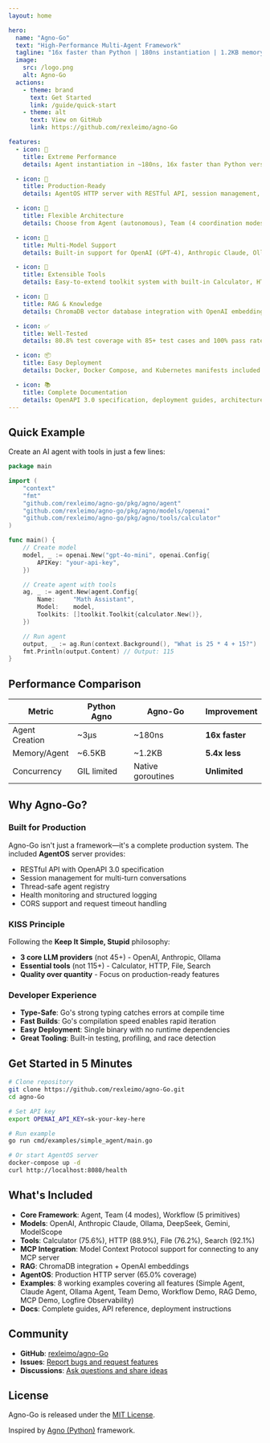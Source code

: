 ```yaml
---
layout: home

hero:
  name: "Agno-Go"
  text: "High-Performance Multi-Agent Framework"
  tagline: "16x faster than Python | 180ns instantiation | 1.2KB memory per agent"
  image:
    src: /logo.png
    alt: Agno-Go
  actions:
    - theme: brand
      text: Get Started
      link: /guide/quick-start
    - theme: alt
      text: View on GitHub
      link: https://github.com/rexleimo/agno-Go

features:
  - icon: 🚀
    title: Extreme Performance
    details: Agent instantiation in ~180ns, 16x faster than Python version. Memory footprint of just 1.2KB per agent with native Go concurrency support.

  - icon: 🤖
    title: Production-Ready
    details: AgentOS HTTP server with RESTful API, session management, agent registry, health monitoring, and comprehensive error handling out of the box.

  - icon: 🧩
    title: Flexible Architecture
    details: Choose from Agent (autonomous), Team (4 coordination modes), or Workflow (5 control primitives) to build your multi-agent system.

  - icon: 🔌
    title: Multi-Model Support
    details: Built-in support for OpenAI (GPT-4), Anthropic Claude, Ollama (local models), DeepSeek, Google Gemini, and ModelScope.

  - icon: 🔧
    title: Extensible Tools
    details: Easy-to-extend toolkit system with built-in Calculator, HTTP Client, File Operations, and DuckDuckGo Search. MCP integration for connecting to any MCP-compatible server.

  - icon: 💾
    title: RAG & Knowledge
    details: ChromaDB vector database integration with OpenAI embeddings. Build intelligent agents with semantic search and knowledge bases.

  - icon: ✅
    title: Well-Tested
    details: 80.8% test coverage with 85+ test cases and 100% pass rate. Production-quality code you can trust.

  - icon: 📦
    title: Easy Deployment
    details: Docker, Docker Compose, and Kubernetes manifests included. Deploy to any cloud platform in minutes with complete deployment guides.

  - icon: 📚
    title: Complete Documentation
    details: OpenAPI 3.0 specification, deployment guides, architecture docs, performance benchmarks, and working examples for every feature.
---
```


## Quick Example

Create an AI agent with tools in just a few lines:

```go
package main

import (
    "context"
    "fmt"
    "github.com/rexleimo/agno-go/pkg/agno/agent"
    "github.com/rexleimo/agno-go/pkg/agno/models/openai"
    "github.com/rexleimo/agno-go/pkg/agno/tools/calculator"
)

func main() {
    // Create model
    model, _ := openai.New("gpt-4o-mini", openai.Config{
        APIKey: "your-api-key",
    })

    // Create agent with tools
    ag, _ := agent.New(agent.Config{
        Name:     "Math Assistant",
        Model:    model,
        Toolkits: []toolkit.Toolkit{calculator.New()},
    })

    // Run agent
    output, _ := ag.Run(context.Background(), "What is 25 * 4 + 15?")
    fmt.Println(output.Content) // Output: 115
}
```

## Performance Comparison

| Metric | Python Agno | Agno-Go | Improvement |
|--------|-------------|---------|-------------|
| Agent Creation | ~3μs | ~180ns | **16x faster** |
| Memory/Agent | ~6.5KB | ~1.2KB | **5.4x less** |
| Concurrency | GIL limited | Native goroutines | **Unlimited** |

## Why Agno-Go?

### Built for Production

Agno-Go isn't just a framework—it's a complete production system. The included **AgentOS** server provides:

- RESTful API with OpenAPI 3.0 specification
- Session management for multi-turn conversations
- Thread-safe agent registry
- Health monitoring and structured logging
- CORS support and request timeout handling

### KISS Principle

Following the **Keep It Simple, Stupid** philosophy:

- **3 core LLM providers** (not 45+) - OpenAI, Anthropic, Ollama
- **Essential tools** (not 115+) - Calculator, HTTP, File, Search
- **Quality over quantity** - Focus on production-ready features

### Developer Experience

- **Type-Safe**: Go's strong typing catches errors at compile time
- **Fast Builds**: Go's compilation speed enables rapid iteration
- **Easy Deployment**: Single binary with no runtime dependencies
- **Great Tooling**: Built-in testing, profiling, and race detection

## Get Started in 5 Minutes

```bash
# Clone repository
git clone https://github.com/rexleimo/agno-Go.git
cd agno-Go

# Set API key
export OPENAI_API_KEY=sk-your-key-here

# Run example
go run cmd/examples/simple_agent/main.go

# Or start AgentOS server
docker-compose up -d
curl http://localhost:8080/health
```

## What's Included

- **Core Framework**: Agent, Team (4 modes), Workflow (5 primitives)
- **Models**: OpenAI, Anthropic Claude, Ollama, DeepSeek, Gemini, ModelScope
- **Tools**: Calculator (75.6%), HTTP (88.9%), File (76.2%), Search (92.1%)
- **MCP Integration**: Model Context Protocol support for connecting to any MCP server
- **RAG**: ChromaDB integration + OpenAI embeddings
- **AgentOS**: Production HTTP server (65.0% coverage)
- **Examples**: 8 working examples covering all features (Simple Agent, Claude Agent, Ollama Agent, Team Demo, Workflow Demo, RAG Demo, MCP Demo, Logfire Observability)
- **Docs**: Complete guides, API reference, deployment instructions

## Community

- **GitHub**: [rexleimo/agno-Go](https://github.com/rexleimo/agno-Go)
- **Issues**: [Report bugs and request features](https://github.com/rexleimo/agno-Go/issues)
- **Discussions**: [Ask questions and share ideas](https://github.com/rexleimo/agno-Go/discussions)

## License

Agno-Go is released under the [MIT License](https://github.com/rexleimo/agno-Go/blob/main/LICENSE).

Inspired by [Agno (Python)](https://github.com/agno-agi/agno) framework.
